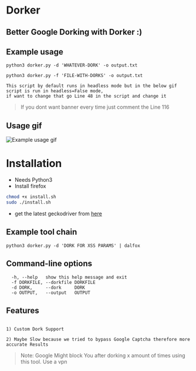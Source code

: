 # Dorker

## Better Google Dorking with Dorker :) 


## Example usage

```
python3 dorker.py -d 'WHATEVER-DORK' -o output.txt

python3 dorker.py -f 'FILE-WITH-DORKS' -o output.txt
```

```text
This script by default runs in headless mode but in the below gif script is run in headless=False mode,
if want to change that go Line 48 in the script and change it
```

> If you dont want banner every time just comment the Line 116

## Usage gif

![Example usage gif](dorker.gif)

# Installation

* Needs Python3
* Install firefox

```bash
chmod +x install.sh
sudo ./install.sh
```
* get the latest geckodriver from [here](https://github.com/mozilla/geckodriver/releases)

## Example tool chain

```
python3 dorker.py -d 'DORK FOR XSS PARAMS' | dalfox
```

## Command-line options

```
  -h, --help   show this help message and exit
  -f DORKFILE, --dorkfile DORKFILE
  -d DORK,     --dork     DORK
  -o OUTPUT,   --output   OUTPUT
```

## Features

```

1) Custom Dork Support

2) Maybe Slow because we tried to bypass Google Captcha therefore more accurate Results

```

> Note: Google Might block You after dorking x amount of times using this tool. Use a vpn
